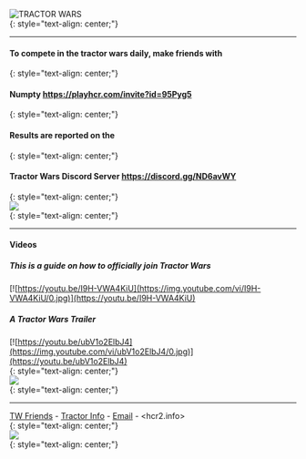  ![TRACTOR WARS](https://media.discordapp.net/attachments/783423393797767189/817763628857688124/TW-logo5.png?width=559&height=559)  
 {: style="text-align: center;"}
 
***

#### **To compete in the tractor wars daily, make friends with**  
{: style="text-align: center;"}  
#### Numpty <https://playhcr.com/invite?id=95Pyg5>   
{: style="text-align: center;"}  
#### **Results are reported on the**    
{: style="text-align: center;"}  
#### Tractor Wars Discord Server <https://discord.gg/ND6avWY>   
{: style="text-align: center;"}  
[![](https://media.discordapp.net/attachments/716010700656607312/837037633422098542/Presentation1.gif)](https://sketchfab.com/3d-models/hcr2-tractor-de8ebfc9e3704da5bf60a2c242584e80)  
{: style="text-align: center;"}  

***
#### Videos
##### **This is a guide on how to officially join Tractor Wars**  
[![https://youtu.be/I9H-VWA4KiU](https://img.youtube.com/vi/I9H-VWA4KiU/0.jpg)](https://youtu.be/I9H-VWA4KiU)  
##### **A Tractor Wars Trailer**  
[![https://youtu.be/ubV1o2ElbJ4](https://img.youtube.com/vi/ubV1o2ElbJ4/0.jpg)](https://youtu.be/ubV1o2ElbJ4)  
{: style="text-align: center;"}  
 ![](https://cdn.discordapp.com/attachments/813824578077196338/815238695656489020/bundleimage_tractor.png)  
 {: style="text-align: center;"}  
***

 [TW Friends](http://TWfriends.hcr2.info) - [Tractor Info](http://tractor.hcr2.info) - [Email](mailto:dadahcr2@gmail.com) - <hcr2.info>    
{: style="text-align: center;"}  
![](https://media.discordapp.net/attachments/806343355264401478/841864986590576660/2A8C00CC-70A7-4510-8847-09C3360CA512.png?width=100&height=100)  
{: style="text-align: center;"}  
